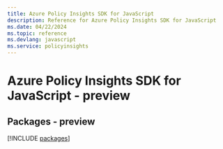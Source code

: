 ```yaml
---
title: Azure Policy Insights SDK for JavaScript
description: Reference for Azure Policy Insights SDK for JavaScript
ms.date: 04/22/2024
ms.topic: reference
ms.devlang: javascript
ms.service: policyinsights
---
```

# Azure Policy Insights SDK for JavaScript - preview
## Packages - preview
[!INCLUDE [packages](policy-insights-index.md)]